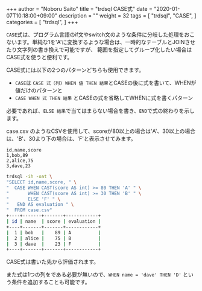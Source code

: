 +++
author = "Noboru Saito"
title = "trdsql CASE式"
date = "2020-01-07T10:18:00+09:00"
description = ""
weight = 32
tags = [
    "trdsql",
    "CASE",
]
categories = [
    "trdsql",
]
+++

`CASE`式は、プログラム言語のif文やswitch文のような条件に分岐した処理をおこないます。単純な1を'A'に変換するような場合は、一時的なテーブルとJOINさせたり文字列の書き換えで可能ですが、
範囲を指定してグループ化したい場合はCASE式を使うと便利です。

CASE式には以下の2つのパターンどちらも使用できます。

* `CASE`は `CASE 式（列) WHEN 値 THEN 結果`とCASEの後に式を書いて、WHENが値だけのパターンと
* `CASE WHEN 式 THEN 結果` とCASEの式を省略してWHENに式を書くパターン

必要であれば、`ELSE 結果`で当てはまらない場合を書き、`END`で式の終わりを示します。

case.csv のようなCSVを使用して、scoreが80以上の場合は'A'、30以上の場合は、'B'、30より下の場合は、'F'と表示させてみます。

```CSV
id,name,score
1,bob,89
2,alice,75
3,dave,23
```

```sh
trdsql -ih -oat \
"SELECT id,name,score, " \
"  CASE WHEN CAST(score AS int) >= 80 THEN 'A' " \
"       WHEN CAST(score AS int) >= 30 THEN 'B' " \
"       ELSE 'F' " \
"   END AS evaluation " \
"  FROM case.csv"
+----+-------+-------+------------+
| id | name  | score | evaluation |
+----+-------+-------+------------+
|  1 | bob   |    89 | A          |
|  2 | alice |    75 | B          |
|  3 | dave  |    23 | F          |
+----+-------+-------+------------+
```

CASE式は書いた先から評価されます。

また式は1つの列をである必要が無いので、`WHEN name = 'dave' THEN 'D'` という条件を追加することも可能です。
